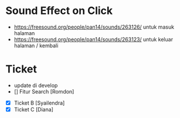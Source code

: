 # Sound Effect on Click

- https://freesound.org/people/pan14/sounds/263126/ untuk masuk halaman
- https://freesound.org/people/pan14/sounds/263123/ untuk keluar halaman / kembali

# Ticket

- update di develop
- [] Fitur Search [Romdon]
- [x] Ticket B [Syailendra]
- [x] Ticket C [Diana]
